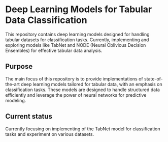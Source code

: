 # Deep Learning Models for Tabular Data Classification

This repository contains deep learning models designed for handling tabular datasets for classification tasks. Currently, implementing and exploring models like TabNet and NODE (Neural Oblivious Decision Ensembles) for effective tabular data analysis.

## Purpose

The main focus of this repository is to provide implementations of state-of-the-art deep learning models tailored for tabular data, with an emphasis on classification tasks. These models are designed to handle structured data efficiently and leverage the power of neural networks for predictive modeling.

## Current status

Currently focusing on implementing of the TabNet model for classification tasks and experiment on various datasets.

